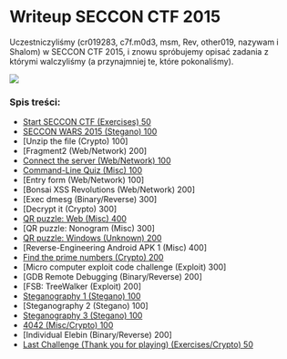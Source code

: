 # Writeup SECCON CTF 2015

Uczestniczyliśmy (cr019283, c7f.m0d3, msm, Rev, other019, nazywam i Shalom) w SECCON CTF 2015, i znowu spróbujemy opisać zadania z którymi walczyliśmy (a przynajmniej te, które pokonaliśmy).

![](results.png)

### Spis treści:
* [Start SECCON CTF (Exercises)	50](start_seccon_50)
* [SECCON WARS 2015 (Stegano) 100](seccon_wars_100)
* [Unzip the file (Crypto) 100]
* [Fragment2 (Web/Network) 200]
* [Connect the server (Web/Network) 100](connect_web_100)
* [Command-Line Quiz (Misc) 100](quiz_100)
* [Entry form (Web/Network) 100]
* [Bonsai XSS Revolutions (Web/Network) 200]
* [Exec dmesg (Binary/Reverse) 300]
* [Decrypt it (Crypto) 300]
* [QR puzzle: Web (Misc) 400](qr_web_400)
* [QR puzzle: Nonogram (Misc) 300]
* [QR puzzle: Windows (Unknown) 200](qr_windows_200)
* [Reverse-Engineering Android APK 1 (Misc) 400]
* [Find the prime numbers (Crypto) 200](paillier_crypto_200)
* [Micro computer exploit code challenge (Exploit) 300]
* [GDB Remote Debugging (Binary/Reverse) 200]
* [FSB: TreeWalker (Exploit) 200]
* [Steganography 1 (Stegano) 100](stegano_1_100)
* [Steganography 2 (Stegano) 100]
* [Steganography 3 (Stegano) 100](stegano_3_100)
* [4042 (Misc/Crypto) 100](4042_crypto_100)
* [Individual Elebin (Binary/Reverse) 200]
* [Last Challenge (Thank you for playing) (Exercises/Crypto) 50](last_crypto_50)

